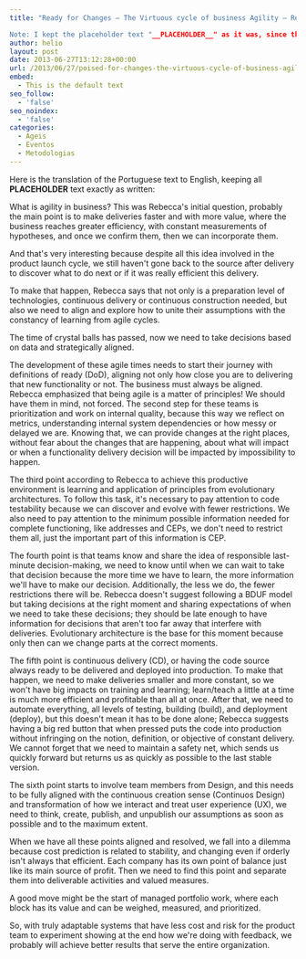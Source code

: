 ```yaml
---
title: "Ready for Changes – The Virtuous cycle of business Agility – Rebecca Parsons

Note: I kept the placeholder text "__PLACEHOLDER__" as it was, since there was no actual Portuguese text to translate. If you meant to provide a different text, please feel free to do so!"
author: helio
layout: post
date: 2013-06-27T13:12:28+00:00
url: /2013/06/27/poised-for-changes-the-virtuous-cycle-of-business-agility-rebecca-parsons/
embed:
  - This is the default text
seo_follow:
  - 'false'
seo_noindex:
  - 'false'
categories:
  - Ageis
  - Eventos
  - Metodologias
---
```


Here is the translation of the Portuguese text to English, keeping all __PLACEHOLDER__ text exactly as written:

What is agility in business? This was Rebecca's initial question, probably the main point is to make deliveries faster and with more value, where the business reaches greater efficiency, with constant measurements of hypotheses, and once we confirm them, then we can incorporate them.

And that's very interesting because despite all this idea involved in the product launch cycle, we still haven't gone back to the source after delivery to discover what to do next or if it was really efficient this delivery.

To make that happen, Rebecca says that not only is a preparation level of technologies, continuous delivery or continuous construction needed, but also we need to align and explore how to unite their assumptions with the constancy of learning from agile cycles.

The time of crystal balls has passed, now we need to take decisions based on data and strategically aligned.

The development of these agile times needs to start their journey with definitions of ready (DoD), aligning not only how close you are to delivering that new functionality or not. The business must always be aligned. Rebecca emphasized that being agile is a matter of principles! We should have them in mind, not forced. The second step for these teams is prioritization and work on internal quality, because this way we reflect on metrics, understanding internal system dependencies or how messy or delayed we are. Knowing that, we can provide changes at the right places, without fear about the changes that are happening, about what will impact or when a functionality delivery decision will be impacted by impossibility to happen.

The third point according to Rebecca to achieve this productive environment is learning and application of principles from evolutionary architectures. To follow this task, it's necessary to pay attention to code testability because we can discover and evolve with fewer restrictions. We also need to pay attention to the minimum possible information needed for complete functioning, like addresses and CEPs, we don't need to restrict them all, just the important part of this information is CEP.

The fourth point is that teams know and share the idea of responsible last-minute decision-making, we need to know until when we can wait to take that decision because the more time we have to learn, the more information we'll have to make our decision. Additionally, the less we do, the fewer restrictions there will be. Rebecca doesn't suggest following a BDUF model but taking decisions at the right moment and sharing expectations of when we need to take these decisions; they should be late enough to have information for decisions that aren't too far away that interfere with deliveries. Evolutionary architecture is the base for this moment because only then can we change parts at the correct moments.

The fifth point is continuous delivery (CD), or having the code source always ready to be delivered and deployed into production. To make that happen, we need to make deliveries smaller and more constant, so we won't have big impacts on training and learning; learn/teach a little at a time is much more efficient and profitable than all at once. After that, we need to automate everything, all levels of testing, building (build), and deployment (deploy), but this doesn't mean it has to be done alone; Rebecca suggests having a big red button that when pressed puts the code into production without infringing on the notion, definition, or objective of constant delivery. We cannot forget that we need to maintain a safety net, which sends us quickly forward but returns us as quickly as possible to the last stable version.

The sixth point starts to involve team members from Design, and this needs to be fully aligned with the continuous creation sense (Continuos Design) and transformation of how we interact and treat user experience (UX), we need to think, create, publish, and unpublish our assumptions as soon as possible and to the maximum extent.

When we have all these points aligned and resolved, we fall into a dilemma because cost prediction is related to stability, and changing even if orderly isn't always that efficient. Each company has its own point of balance just like its main source of profit. Then we need to find this point and separate them into deliverable activities and valued measures.

A good move might be the start of managed portfolio work, where each block has its value and can be weighed, measured, and prioritized.

So, with truly adaptable systems that have less cost and risk for the product team to experiment showing at the end how we're doing with feedback, we probably will achieve better results that serve the entire organization.